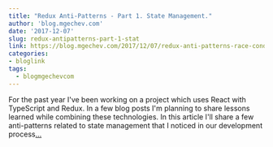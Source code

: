 ```yaml
---
title: "Redux Anti-Patterns - Part 1. State Management."
author: 'blog.mgechev.com'
date: '2017-12-07'
slug: redux-antipatterns-part-1-stat
link: https://blog.mgechev.com/2017/12/07/redux-anti-patterns-race-conditions-state-management-duplication/
categories:
- bloglink
tags:
  - blogmgechevcom
---
```


For the past year I've been working on a project which uses React with TypeScript and Redux. In a few blog posts I'm planning to share lessons learned while combining these technologies. In this article I'll share a few anti-patterns related to state management that I noticed in our development process[... <i class="fas fa-external-link-alt"></i>](https://blog.mgechev.com/2017/12/07/redux-anti-patterns-race-conditions-state-management-duplication/)

